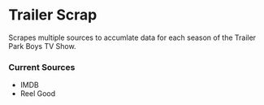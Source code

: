 # Trailer Scrap

Scrapes multiple sources to accumlate data for each season of the Trailer Park Boys TV Show.

### Current Sources
- IMDB
- Reel Good